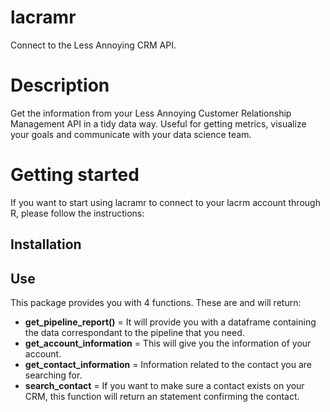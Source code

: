 # lacramr
Connect to the Less Annoying CRM API. 

# Description
Get the information from your Less Annoying Customer Relationship Management API
in a tidy data way. Useful for getting metrics, visualize your goals and 
communicate with your data science team.

# Getting started
If you want to start using lacramr to connect to your lacrm account through R,
please follow the instructions:

## Installation


## Use

This package provides you with 4 functions. These are and will return:

- **get_pipeline_report()** = It will provide you with a dataframe containing
the data correspondant to the pipeline that you need.
- **get_account_information** = This will give you the information of your 
account. 
- **get_contact_information** = Information related to the contact you are
searching for.
- **search_contact** = If you want to make sure a contact exists on your
CRM, this function will return an statement confirming the contact.




